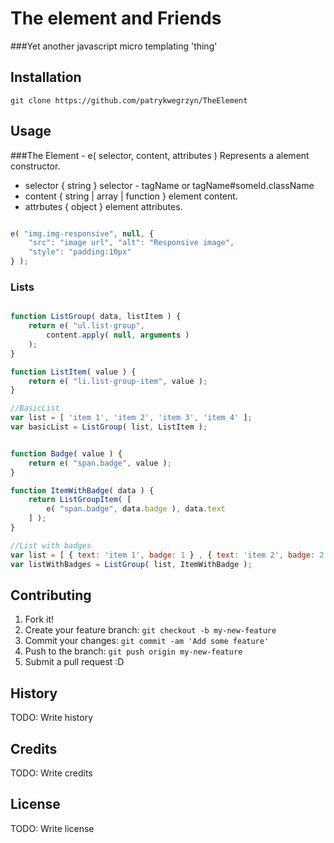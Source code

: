 # The element and Friends

###Yet another javascript micro templating 'thing'

## Installation
```
git clone https://github.com/patrykwegrzyn/TheElement
```

## Usage
###The Element - e( selector, content, attributes )
Represents a alement constructor.
- selector { string } selector - tagName or tagName#someId.className
- content { string | array | function } element content.
- attrbutes { object } element attributes.
 
```javascript

e( "img.img-responsive", null, {
    "src": "image url", "alt": "Responsive image",
    "style": "padding:10px"
} );

```


### Lists
```javascript

function ListGroup( data, listItem ) {
    return e( "ul.list-group",
        content.apply( null, arguments )
    );
}

function ListItem( value ) {
    return e( "li.list-group-item", value );
}

//BasicList
var list = [ 'item 1', 'item 2', 'item 3', 'item 4' ];
var basicList = ListGroup( list, ListItem );


function Badge( value ) {
    return e( "span.badge", value );
}

function ItemWithBadge( data ) {
    return ListGroupItem( [
        e( "span.badge", data.badge ), data.text
    ] );
}

//List with badges
var list = [ { text: 'item 1', badge: 1 } , { text: 'item 2', badge: 2 } ];
var listWithBadges = ListGroup( list, ItemWithBadge );
```

## Contributing

1. Fork it!
2. Create your feature branch: `git checkout -b my-new-feature`
3. Commit your changes: `git commit -am 'Add some feature'`
4. Push to the branch: `git push origin my-new-feature`
5. Submit a pull request :D

## History

TODO: Write history

## Credits

TODO: Write credits

## License

TODO: Write license
